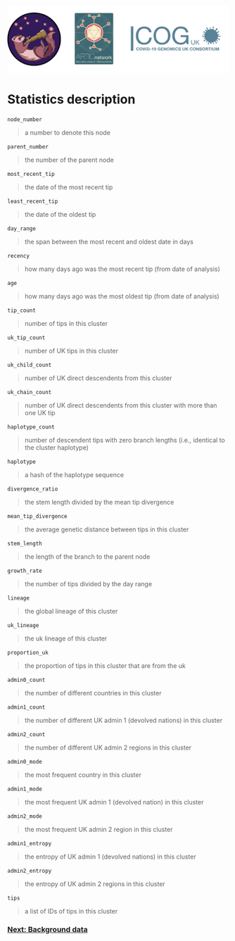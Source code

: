 
![](./doc_figures/website_header.png)


# Statistics description

`node_number`
> a number to denote this node

`parent_number`
> the number of the parent node

`most_recent_tip`
> the date of the most recent tip 

`least_recent_tip`
> the date of the oldest tip

`day_range`
> the span between the most recent and oldest date in days

`recency`
> how many days ago was the most recent tip (from date of analysis)

`age`
> how many days ago was the most oldest tip (from date of analysis)

`tip_count`
> number of tips in this cluster

`uk_tip_count`
> number of UK tips in this cluster

`uk_child_count`
> number of UK direct descendents from this cluster

`uk_chain_count`
> number of UK direct descendents from this cluster with more than one UK tip

`haplotype_count`
> number of descendent tips with zero branch lengths (i.e., identical to the cluster haplotype)

`haplotype`
> a hash of the haplotype sequence

`divergence_ratio`
> the stem length divided by the mean tip divergence  

`mean_tip_divergence`
> the average genetic distance between tips in this cluster

`stem_length`
> the length of the branch to the parent node

`growth_rate`
> the number of tips divided by the day range

`lineage`
> the global lineage of this cluster

`uk_lineage`
> the uk lineage of this cluster

`proportion_uk`
> the proportion of tips in this cluster that are from the uk

`admin0_count`
> the number of different countries in this cluster

`admin1_count`
> the number of different UK admin 1 (devolved nations) in this cluster

`admin2_count`
> the number of different UK admin 2 regions in this cluster

`admin0_mode`
> the most frequent country in this cluster

`admin1_mode`
> the most frequent UK admin 1 (devolved nation) in this cluster

`admin2_mode`
> the most frequent UK admin 2 region in this cluster

`admin1_entropy`
> the entropy of UK admin 1 (devolved nations) in this cluster

`admin2_entropy`
> the entropy of UK admin 2 regions in this cluster

`tips`
> a list of IDs of tips in this cluster

### [Next: Background data](./background_data.md)
